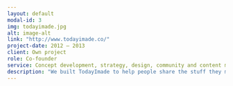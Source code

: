 ```yaml
---
layout: default
modal-id: 3
img: todayimade.jpg
alt: image-alt
link: "http://www.todayimade.co/"
project-date: 2012 – 2013
client: Own project
role: Co-founder
service: Concept development, strategy, design, community and content management
description: "We built TodayImade to help people share the stuff they made. From April 2012 to April 2013 we collected crazy and unexpected, beautiful and helpful things – from small robots to amazing food, from clothes to web apps. Our motto was: It does not matter what you make. What matters is that you make stuff – so be proud of it!"
---
```

